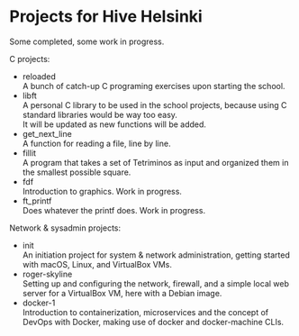 # Projects for Hive Helsinki

Some completed, some work in progress.

C projects:
- reloaded  
  A bunch of catch-up C programing exercises upon starting the school.
- libft  
  A personal C library to be used in the school projects, because using C standard libraries would be way too easy.  
  It will be updated as new functions will be added.
- get_next_line  
  A function for reading a file, line by line.
- fillit  
  A program that takes a set of Tetriminos as input and organized them in the smallest possible square.
- fdf  
  Introduction to graphics. Work in progress.
- ft_printf  
  Does whatever the printf does. Work in progress.

Network & sysadmin projects:
- init  
  An initiation project for system & network administration, getting started with macOS, Linux, and VirtualBox VMs.
- roger-skyline  
  Setting up and configuring the network, firewall, and a simple local web server for a VirtualBox VM, here with a Debian image.
- docker-1  
  Introduction to containerization, microservices and the concept of DevOps with Docker, making use of docker and docker-machine CLIs.
  
